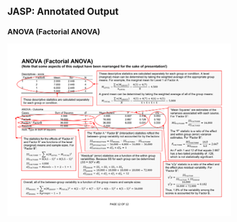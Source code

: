 ## JASP: Annotated Output

### ANOVA (Factorial ANOVA)

<p align="center"><kbd><img src="factorial.png"></kbd></p>
